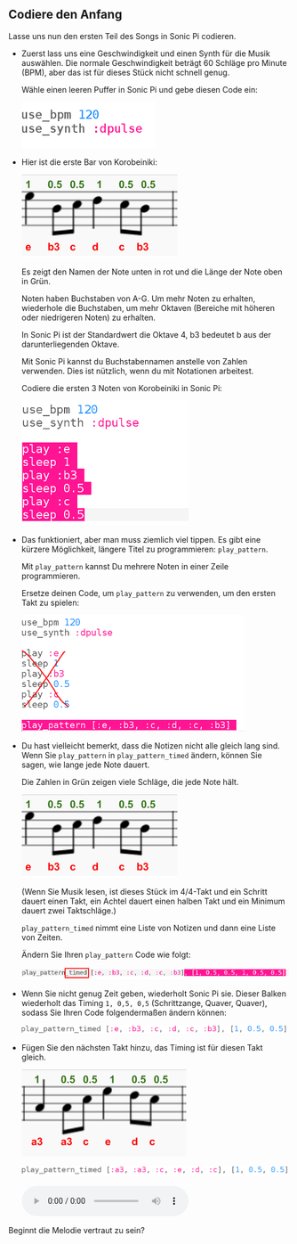 ## Codiere den Anfang

Lasse uns nun den ersten Teil des Songs in Sonic Pi codieren.

+ Zuerst lass uns eine Geschwindigkeit und einen Synth für die Musik auswählen. Die normale Geschwindigkeit beträgt 60 Schläge pro Minute (BPM), aber das ist für dieses Stück nicht schnell genug.
    
    Wähle einen leeren Puffer in Sonic Pi und gebe diesen Code ein:
    
    ![Screenshot](images/tetris-setup.png)

+ Hier ist die erste Bar von Korobeiniki:
    
    ![screenshot](images/tetris-notes1.png)
    
    Es zeigt den Namen der Note unten in rot und die Länge der Note oben in Grün.
    
    Noten haben Buchstaben von A-G. Um mehr Noten zu erhalten, wiederhole die Buchstaben, um mehr Oktaven (Bereiche mit höheren oder niedrigeren Noten) zu erhalten.
    
    In Sonic Pi ist der Standardwert die Oktave 4, b3 bedeutet b aus der darunterliegenden Oktave.
    
    Mit Sonic Pi kannst du Buchstabennamen anstelle von Zahlen verwenden. Dies ist nützlich, wenn du mit Notationen arbeitest.
    
    Codiere die ersten 3 Noten von Korobeiniki in Sonic Pi:
    
    ![Screenshot](images/tetris-start.png)

+ Das funktioniert, aber man muss ziemlich viel tippen. Es gibt eine kürzere Möglichkeit, längere Titel zu programmieren: `play_pattern`.
    
    Mit `play_pattern` kannst Du mehrere Noten in einer Zeile programmieren.
    
    Ersetze deinen Code, um `play_pattern` zu verwenden, um den ersten Takt zu spielen:
    
    ![Screenshot](images/tetris-pattern.png)

+ Du hast vielleicht bemerkt, dass die Notizen nicht alle gleich lang sind. Wenn Sie `play_pattern` in `play_pattern_timed` ändern, können Sie sagen, wie lange jede Note dauert.
    
    Die Zahlen in Grün zeigen viele Schläge, die jede Note hält.
    
    ![Screenshot](images/tetris-notes1.png)
    
    (Wenn Sie Musik lesen, ist dieses Stück im 4/4-Takt und ein Schritt dauert einen Takt, ein Achtel dauert einen halben Takt und ein Minimum dauert zwei Taktschläge.)
    
    `play_pattern_timed` nimmt eine Liste von Notizen und dann eine Liste von Zeiten.
    
    Ändern Sie Ihren `play_pattern` Code wie folgt:
    
    ![Screenshot](images/tetris-timed.png)

+ Wenn Sie nicht genug Zeit geben, wiederholt Sonic Pi sie. Dieser Balken wiederholt das Timing `1, 0,5, 0,5` (Schrittzange, Quaver, Quaver), sodass Sie Ihren Code folgendermaßen ändern können:
    
    ![screenshot](images/tetris-timed2.png)

+ Fügen Sie den nächsten Takt hinzu, das Timing ist für diesen Takt gleich.
    
    ![Screenshot](images/tetris-notes2.png)
    
    ![Screenshot](images/tetris-bar2.png)
    
    <div id="audio-preview" class="pdf-hidden">
      <audio controls preload> <source src="resources/tetris-1.mp3" type="audio/mpeg"> Ihr Browser unterstützt das <code>Audio-</code> Element nicht. </audio>
    </div>

Beginnt die Melodie vertraut zu sein?